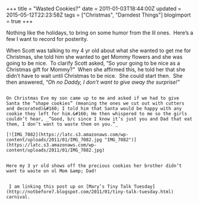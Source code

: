 +++
title = "Wasted Cookies?"
date = 2011-01-03T18:44:00Z
updated = 2015-05-12T22:23:58Z
tags = ["Christmas", "Darndest Things"]
blogimport = true 
+++

Nothing like the holidays, to bring on some humor from the lil ones.&#160; Here’s a few I want to record for posterity.

When Scott was talking to my 4 yr old about what she wanted to get me for Christmas, she told him she wanted to get Mommy flowers and she was going to be nice.&#160; To clarify Scott asked, “So your going to be nice as a Christmas gift for Mommy?”&#160; When she affirmed this, he told her that she didn’t have to wait until Christmas to be nice.&#160; She could start then.&#160; She then answered, _“Oh no Daddy, I don’t want to give away the surprise!”_

~~~~~~~~~~~~~~~~~~~~~~~~~~~~~~~~~~~~~~~~~~~~~~~~~~~~~~

On Christmas Eve my son came up to me and asked if we had to give Santa the “shape cookies” (meaning the ones we cut out with cutters and decorated)&#160; I told him that Santa would be happy with any cookie they left for him.&#160; He then whispered to me so the girls couldn’t hear, _“Good, b/c since I know it’s just you and Dad that eat them, I don’t want to waste them on you.”_

[![IMG_7082](https://latc.s3.amazonaws.com/wp-content/uploads/2011/01/IMG_7082.jpg "IMG_7082")](https://latc.s3.amazonaws.com/wp-content/uploads/2011/01/IMG_7082.jpg)


Here my 3 yr old shows off the precious cookies her brother didn’t want to waste on ol Mom &amp; Dad!


 I am linking this post up on [Mary’s Tiny Talk Tuesday](http://notbefore7.blogspot.com/2011/01/tiny-talk-tuesday.html) carnival.
